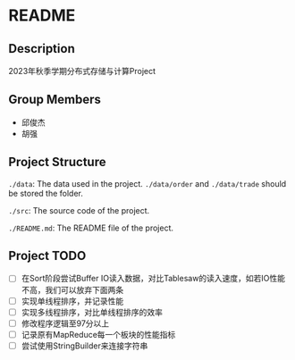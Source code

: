 # README

## Description

2023年秋季学期分布式存储与计算Project

## Group Members

- 邱俊杰
- 胡强 

## Project Structure

`./data`: The data used in the project. `./data/order` and `./data/trade` should be stored the folder.

`./src`: The source code of the project.

`./README.md`: The README file of the project.

## Project TODO

- [ ] 在Sort阶段尝试Buffer IO读入数据，对比Tablesaw的读入速度，如若IO性能不高，我们可以放弃下面两条
- [ ] 实现单线程排序，并记录性能
- [ ] 实现多线程排序，对比单线程排序的效率
- [ ] 修改程序逻辑至97分以上
- [ ] 记录原有MapReduce每一个板块的性能指标
- [ ] 尝试使用StringBuilder来连接字符串